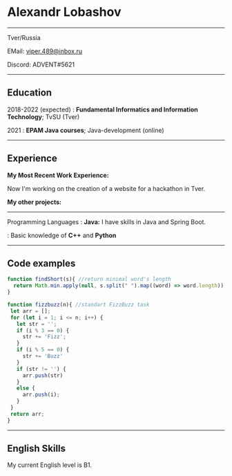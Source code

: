Alexandr Lobashov
===
---
Tver/Russia 

EMail: viper.489@inbox.ru

Discord: ADVENT#5621

---

Education
---

2018-2022 (expected)
:   **Fundamental Informatics and Information Technology**; TvSU (Tver)

2021
:   **EPAM Java courses**; Java-development (online)

---
Experience
---

**My Most Recent Work Experience:**

Now I'm working on the creation of a website for a hackathon in Tver.

**My other projects:**

---

Programming Languages
:  **Java:** I have skills in Java and Spring Boot.

 :  Basic knowledge of **C++** and **Python**

---
Code examples
---
```javascript
function findShort(s){ //return minimal word's length
  return Math.min.apply(null, s.split(" ").map((word) => word.length));
}
```
 ```javascript
 function fizzbuzz(n){ //standart FizzBuzz task
  let arr = [];
  for (let i = 1; i <= n; i++) {
    let str = '';
    if (i % 3 == 0) {
      str += 'Fizz';
    }
    if (i % 5 == 0) {
      str += 'Buzz'
    }
    if (str != '') {
      arr.push(str)
    }
    else {
      arr.push(i);
    }
  }
  return arr;
}
 ```
---
English Skills
---
My current English level is B1.
